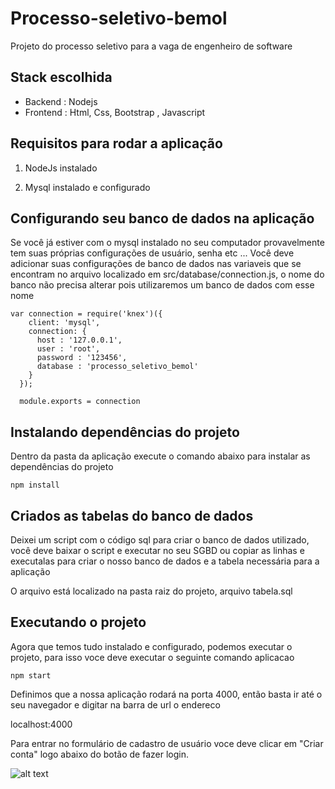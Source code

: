 # Processo-seletivo-bemol
Projeto do processo seletivo para a vaga de engenheiro de software

## Stack escolhida

 - Backend : Nodejs
 - Frontend : Html, Css, Bootstrap , Javascript 
 
## Requisitos para rodar a aplicação

1. NodeJs instalado

2. Mysql instalado e configurado

## Configurando seu banco de dados na aplicação

Se você já estiver com o mysql instalado no seu computador provavelmente tem suas próprias configurações de usuário, senha etc ...
Você deve adicionar suas configurações de banco de dados nas variaveis que se encontram no arquivo localizado em src/database/connection.js, o nome do banco não precisa alterar pois utilizaremos um banco de dados com esse nome

```
var connection = require('knex')({
    client: 'mysql',
    connection: {
      host : '127.0.0.1',
      user : 'root',
      password : '123456',
      database : 'processo_seletivo_bemol'
    }
  });

  module.exports = connection

```

## Instalando dependências do projeto 

Dentro da pasta da aplicação execute o comando abaixo para instalar as dependências do projeto

```
npm install
```

## Criados as tabelas do banco de dados

Deixei um script com o código sql para criar o banco de dados utilizado, você deve baixar o script e executar no seu SGBD ou copiar as linhas e executalas para criar o nosso banco de dados e a tabela necessária para a aplicação

O arquivo está localizado na pasta raiz do projeto, arquivo tabela.sql

## Executando o projeto

Agora que temos tudo instalado e configurado, podemos executar o projeto, para isso voce deve executar o seguinte comando aplicacao

```
npm start 
```

Definimos que a nossa aplicação rodará na porta 4000, então basta ir até o seu navegador e digitar na barra de url o endereco

localhost:4000

Para entrar no formulário de cadastro de usuário voce deve clicar em "Criar conta" logo abaixo do botão de fazer login.

![alt text](https://raw.githubusercontent.com/uVictorHuguw/processo-seletivo-bemol/master/tela1.png)
